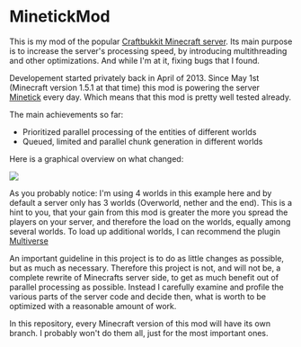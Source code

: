 MinetickMod
===========

This is my mod of the popular [Craftbukkit Minecraft server](https://github.com/Bukkit/CraftBukkit).
Its main purpose is to increase the server's processing speed, by introducing multithreading and other optimizations. And while I'm at it, fixing bugs that I found. 

Developement started privately back in April of 2013. Since May 1st (Minecraft version 1.5.1 at that time) this mod is powering the server [Minetick](www.minetick.de) every day. Which means that this mod is pretty well tested already.

The main achievements so far:

- Prioritized parallel processing of the entities of different worlds
- Queued, limited and parallel chunk generation in different worlds

Here is a graphical overview on what changed:

![](https://raw.github.com/wiki/Poweruser/MinetickMod/minetickmod_en.png)


As you probably notice: I'm using 4 worlds in this example here and by default a server only has 3 worlds (Overworld, nether and the end). This is a hint to you, that your gain from this mod is greater the more you spread the players on your server, and therefore the load on the worlds, equally among several worlds.
To load up additional worlds, I can recommend the plugin [Multiverse](http://dev.bukkit.org/bukkit-plugins/multiverse-core/)

An important guideline in this project is to do as little changes as possible, but as much as necessary.
Therefore this project is not, and will not be, a complete rewrite of Minecrafts server side, to get as much benefit out of parallel processing as possible. Instead I carefully examine and profile the various parts of the server code and decide then, what is worth to be optimized with a reasonable amount of work.

In this repository, every Minecraft version of this mod will have its own branch. I probably won't do them all, just for the most important ones.
